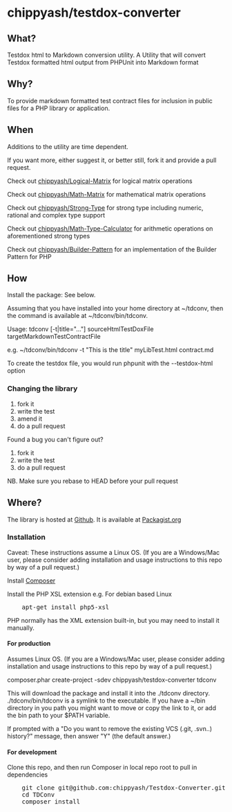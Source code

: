 # chippyash/testdox-converter


## What?

Testdox html to Markdown conversion utility. A Utility that will convert
Testdox formatted html output from PHPUnit into Markdown format

## Why?

To provide markdown formatted test contract files for inclusion in public files
for a PHP library or application.

## When

Additions to the utility are time dependent.

If you want more, either suggest it, or better still, fork it and provide a pull request.

Check out [chippyash/Logical-Matrix](https://github.com/chippyash/Logical-matrix) for logical matrix operations

Check out [chippyash/Math-Matrix](https://github.com/chippyash/Math-Matrix) for mathematical matrix operations

Check out [chippyash/Strong-Type](https://github.com/chippyashl/Strong-Type) for strong type including numeric,
rational and complex type support

Check out [chippyash/Math-Type-Calculator](https://github.com/chippyash/Math-Type-Calculator) for arithmetic operations on aforementioned strong types

Check out [chippyash/Builder-Pattern](https://github.com/chippyash/Builder-Pattern) for an implementation of the Builder Pattern for PHP

## How

Install the package: See below.

Assuming that you have installed into your home directory at ~/tdconv, then the
command is available at ~/tdconv/bin/tdconv.

Usage:
tdconv [-t|title="..."] sourceHtmlTestDoxFile targetMarkdownTestContractFile

e.g.
~/tdconv/bin/tdconv -t "This is the title" myLibTest.html contract.md

To create the testdox file, you would run phpunit with the --testdox-html option

### Changing the library

1.  fork it
2.  write the test
3.  amend it
4.  do a pull request

Found a bug you can't figure out?

1.  fork it
2.  write the test
3.  do a pull request

NB. Make sure you rebase to HEAD before your pull request

## Where?

The library is hosted at [Github](https://github.com/chippyash/Testdox-Converter). It is
available at [Packagist.org](https://packagist.org/packages/chippyash/testdox-converter)

### Installation

Caveat: These instructions assume a Linux OS. (If you are a Windows/Mac user, 
please consider adding installation and usage instructions to this repo by way 
of a pull request.)

Install [Composer](https://getcomposer.org/)

Install the PHP XSL extension e.g. For debian based Linux
<pre>
    apt-get install php5-xsl
</pre>

PHP normally has the XML extension built-in, but you may need to install it manually.

#### For production

Assumes Linux OS. (If you are a Windows/Mac user, please consider adding installation
and usage instructions to this repo by way of a pull request.)

composer.phar create-project -sdev chippyash/testdox-converter tdconv

This will download the package and install it into the ./tdconv directory. 
./tdconv/bin/tdconv is a symlink to the executable.  If you have a ~/bin directory
in you path you might want to move or copy the link to it, or add the bin path
to your $PATH variable.

If prompted with a "Do you want to remove the existing VCS (.git, .svn..) history?"
message, then answer "Y" (the default answer.)

#### For development

Clone this repo, and then run Composer in local repo root to pull in dependencies

<pre>
    git clone git@github.com:chippyash/Testdox-Converter.git TDConv
    cd TDConv
    composer install
</pre>

